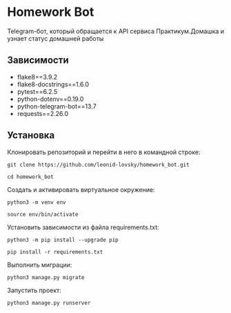 # Homework Bot
Telegram-бот, который обращается к API сервиса Практикум.Домашка и узнает статус домашней работы

## Зависимости
- flake8==3.9.2
- flake8-docstrings==1.6.0
- pytest==6.2.5
- python-dotenv==0.19.0
- python-telegram-bot==13.7
- requests==2.26.0

## Установка
Клонировать репозиторий и перейти в него в командной строке:

```
git clone https://github.com/leonid-lovsky/homework_bot.git
```

```
cd homework_bot
```

Создать и активировать виртуальное окружение:

```
python3 -m venv env
```

```
source env/bin/activate
```

Установить зависимости из файла requirements.txt:

```
python3 -m pip install --upgrade pip
```

```
pip install -r requirements.txt
```

Выполнить миграции:

```
python3 manage.py migrate
```

Запустить проект:

```
python3 manage.py runserver
```
